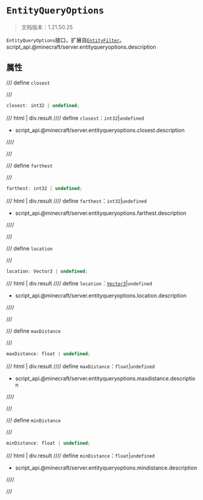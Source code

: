 # `EntityQueryOptions`

> 文档版本：1.21.50.25

`EntityQueryOptions`接口，扩展自[`EntityFilter`](./entityfilter.md)。script_api.@minecraft/server.entityqueryoptions.description

## 属性

/// define
`closest`


///

```js
closest: int32 | undefined;
```

/// html | div.result
//// define
`closest`：`int32`|`undefined`

- script_api.@minecraft/server.entityqueryoptions.closest.description


////

///


/// define
`farthest`


///

```js
farthest: int32 | undefined;
```

/// html | div.result
//// define
`farthest`：`int32`|`undefined`

- script_api.@minecraft/server.entityqueryoptions.farthest.description


////

///


/// define
`location`


///

```js
location: Vector3 | undefined;
```

/// html | div.result
//// define
`location`：[`Vector3`](./vector3.md)|`undefined`

- script_api.@minecraft/server.entityqueryoptions.location.description


////

///


/// define
`maxDistance`


///

```js
maxDistance: float | undefined;
```

/// html | div.result
//// define
`maxDistance`：`float`|`undefined`

- script_api.@minecraft/server.entityqueryoptions.maxdistance.description


////

///


/// define
`minDistance`


///

```js
minDistance: float | undefined;
```

/// html | div.result
//// define
`minDistance`：`float`|`undefined`

- script_api.@minecraft/server.entityqueryoptions.mindistance.description


////

///

